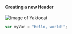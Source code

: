 #### Creating a new Header

![Image of Yaktocat](https://octodex.github.com/images/yaktocat.png)

``` javascript
var myVar = "Hello, world!";
```

